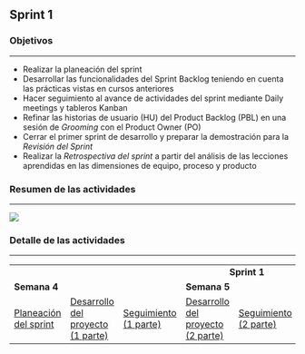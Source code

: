 ## Sprint 1

### Objetivos
---

* Realizar la planeación del sprint
* Desarrollar las funcionalidades del Sprint Backlog teniendo en cuenta las prácticas vistas en cursos anteriores
* Hacer seguimiento al avance de actividades del sprint mediante Daily meetings y tableros Kanban
* Refinar las historias de usuario (HU) del Product Backlog (PBL) en una sesión de *Grooming* con el Product Owner (PO)
* Cerrar el primer sprint de desarrollo y preparar la demostración para la *Revisión del Sprint*
* Realizar la *Retrospectiva del sprint* a partir del análisis de las lecciones aprendidas en las dimensiones de equipo, proceso y producto
 
### Resumen de las actividades
---

![](./../../../assets/images/sprint1.jpg)

### Detalle de las actividades
---

<table>
  <tr>
   <td align="center" colspan="9"><b>Sprint 1</b></td>
  </tr>
  <tr>
    <td colspan="3"><b>Semana 4</b></td>
    <td colspan="5"><b>Semana 5</b></td>    
  </tr>
  <tr>
    <td><a href="../semana4/s4_planeacion_sprint">Planeación del sprint</a></td>
    <td><a href="../semana4/s4_desarrollo">Desarrollo del proyecto (1 parte)</a></td>
    <td><a href="../semana4/s4_seguimiento">Seguimiento (1 parte)</a></td>
    <td><a href="../semana5/s5_desarrollo">Desarrollo del proyecto (2 parte)</a></td>
    <td><a href="../semana5/s5_seguimiento">Seguimiento (2 parte)</a></td>
    <td><a href="../semana5/s5_grooming">Grooming de historias</a></td>
    <td><a href="../semana5/s5_demo">Demostración del producto</a></td>
    <td><a href="../semana5/s5_retrospectiva">Retrospectiva</a></td>
  </tr>
</table>
